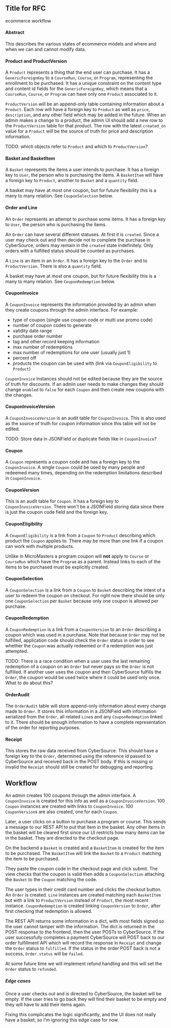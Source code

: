 ## Title for RFC

ecommerce workflow

#### Abstract

This describes the various states of ecommerce models and where and when we can and cannot
modify data.

#### Product and ProductVersion

A `Product` represents a thing that the end user can purchase. It has a `GenericForeignKey` to
a `CourseRun`, `Course`, or `Program`, representing the enrollment to be purchased. It has a unique
constraint on the content type and content id fields for the `GenericForeignKey`, which means that
a `CourseRun`, `Course`, or `Program` can have only one `Product` associated to it.

`ProductVersion` will be an append-only table containing information about a `Product`. Each row
will have a foreign key to `Product` as well as `price`, `description`, and any other field
which may be added in the future. When an admin makes a change to a product, the admin UI should
add a new row to the `ProductVersion` table for that product. The row with the latest `created_on`
value for a `Product` will be the source of truth for price and description information.

TODO: which objects refer to `Product` and which to `ProductVersion`?

#### Basket and BasketItem

A `Basket` represents the items a user intends to purchase. It has a foreign key to `User`,
the person who is purchasing the items. A `BasketItem` will have a foreign key to `Product`,
another to `Basket` and a `quantity` field.

A basket may have at most one coupon, but for future flexibility this is a many to many relation.
See `CouponSelection` below.

#### Order and Line

An `Order` represents an attempt to purchase some items. It has a foreign key to `User`,
the person who is purchasing the items.

An `Order` can have several different statuses. At first
it is `created`. Since a user may check out and then decide not to complete the purchase in
CyberSource, orders may remain in the `created` state indefinitely. Only orders with a fulfilled
status should be counted as purchases.

A `Line` is an item in an `Order`. It has a foreign key to the `Order` and to `ProductVersion`. There
is also a `quantity` field.

A basket may have at most one coupon, but for future flexibility this is a many to many relation.
See `CouponRedemption` below.

#### CouponInvoice

A `CouponInvoice` represents the information provided by an admin when they create coupons
through the admin interface. For example:

- type of coupon (single use coupon code or multi use promo code)
- number of coupon codes to generate
- validity date range
- purchase order number
- tag and other record keeping information
- max number of redemptions
- max number of redemptions for one user (usually just 1)
- percent off
- products the coupon can be used with (link via `CouponEligibility` to `Product`)

`CouponInvoice` instances should not be edited because they are the source of truth for discounts.
If an admin user needs to make changes they should
change `enabled` to `false` for each `Coupon` and then create new coupons with the changes.

#### CouponInvoiceVersion

A `CouponInvoiceVersion` is an audit table for `CouponInvoice`. This is also used as the source
of truth for coupon information since this table will not be edited.

TODO: Store data in JSONField or duplicate fields like in `CouponInvoice`?

#### Coupon

A `Coupon` represents a coupon code and has a foreign key to the `CouponInvoice`.
A single `Coupon` could be used by many people
and redeemed many times, depending on the redemption limitations described in `CouponInvoice`.

#### CouponVersion

This is an audit table for `Coupon`. It has a foreign key to `CouponInvoiceVersion`. There won't
be a JSONField storing data since there is just the coupon code field and the foreign key.

#### CouponEligibility

A `CouponEligibility` is a link from a `Coupon` to `Product` describing which product
the `Coupon` applies to. There may be more than one link if a coupon can work with multiple
products.

Unlike in MicroMasters a program coupon will **not** apply to `Course`
or `CourseRun` which have the `Program` as a parent. Instead links to each of the items to be
purchased must be explicitly created.

#### CouponSelection

A `CouponSelection` is a link from a `Coupon` to `Basket` describing the intent of a user to
redeem the coupon on checkout. For right now there should be only
one `CouponSelection` per `Basket` because only one coupon is allowed per purchase.

#### CouponRedemption

A `CouponRedemption` is a link from a `CouponVersion` to an `Order` describing a coupon which was used
in a purchase. Note that because `Order` may not be fulfilled, application code should check
the `Order` status in order to see whether the `Coupon` was actually redeemed or if a redemption
was just attempted.

TODO: There is a race condition when a user uses the last remaining redemption of a coupon on an `Order` but
never pays so the `Order` is not fulfilled. If another user uses the coupon and then CyberSource
fulfills the `Order`, the coupon would be used twice where it could be used only once. What to do about this?

#### OrderAudit

The `OrderAudit` table will store append-only information about every change made to `Order`. It
stores this information in a JSONField with information serialized from the `Order`, all related `Line`s
and any `CouponRedemption` linked to it. There should be enough information to have a complete
representation of the order for reporting purposes.

#### Receipt

This stores the raw data received from CyberSource. This should have a foreign key to the
`Order`, determined using the reference id passed to CyberSource and received back in the POST body.
If this is missing or invalid the `Receipt` should still be created for debugging and reporting.

## Workflow

An admin creates 100 coupons through the admin interface. A `CouponInvoice` is created for this info
as well as a `CouponInvoiceVersion`. 100 `Coupon` instances are created with links to `CouponInvoice`.
100 `CouponVersion`s are also created, one for each `Coupon`.

Later, a user clicks on a button to purchase a program or course. This sends a message to our REST API to
put that item in the basket. Any other items in the basket will be cleared first since our UI restricts
how many items can be in the basket. They are directed to the checkout page.

On the backend a `Basket` is created and a `BasketItem` is created for the item to be purchased. The
`BasketItem` will link the `Basket` to a `Product` matching the item to be purchased.

They paste the coupon code in the checkout page and click submit. The view checks that the coupon
is valid then adds a `CouponSelection` attaching the `Basket` to the `Coupon` matching the code.

The user types in their credit card number and clicks the checkout button.
An `Order` is created. `Line` instances are created matching each `BasketItem` but with a link
to `ProductVersion` instead of `Product`, the most recent instance. `CouponRedemption` is created
linking `CouponVersion` to `Order`, after first checking that redemption is allowed.

The REST API returns some information in a dict, with most fields signed so the user
cannot tamper with the information. The dict is returned in the POST response to the frontend, then the user POSTs to CyberSource.
If the user successfully completes a payment CyberSource will POST back to our order fulfillment
API which will record the response in `Receipt` and change the `Order` status to `fulfilled`. If
the status in the order POST back is not a success, `Order.status` will be `failed`.

At some future time we will implement refund handling and this will set the `Order` status
to `refunded`.

##### Edge cases

Once a user checks out and is directed to CyberSource, the basket will be empty. If the user tries to go back they will find their basket to be empty
and they will have to add their items again.

Fixing this complicates the logic significantly, and the UI does not really have a basket, so I'm
ignoring this edge case for now.
